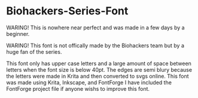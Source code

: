 # Biohackers-Series-Font
WARING! This is nowhere near perfect and was made in a few days by a beginner.

WARING! This font is not offically made by the Biohackers team but by a huge fan of the series.


This font only has upper case letters and a large amount of space between letters when the font size is below 40pt.
The edges are semi blury because the letters were made in Krita and then converted to svgs online.
This font was made using Krita, Inkscape, and FontForge I have included the FontForge project file if anyone wishs to improve
this font.

